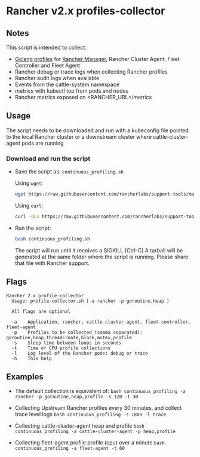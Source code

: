 # Rancher v2.x profiles-collector

## Notes

This script is intended to collect:
- [Golang profiles](https://github.com/pkg/profile) for [Rancher Manager](https://github.com/rancher/rancher/), Rancher Cluster Agent, Fleet Controller and Fleet Agent
- Rancher debug or trace logs when collecting Rancher profiles
- Rancher audit logs when available
- Events from the cattle-system namespace
- metrics with kubectl top from pods and nodes
- Rancher metrics exposed on <RANCHER_URL>/metrics

## Usage

The script needs to be downloaded and run with a kubeconfig file pointed to the local Rancher cluster or a downstream cluster where cattle-cluster-agent pods are running

### Download and run the script
* Save the script as: `continuous_profiling.sh`

  Using `wget`:
    ```bash
    wget https://raw.githubusercontent.com/rancherlabs/support-tools/master/collection/rancher/v2.x/profile-collector/continuous_profiling.sh
    ```
  Using `curl`:
    ```bash
    curl -OLs https://raw.githubusercontent.com/rancherlabs/support-tools/master/collection/rancher/v2.x/profile-collector/continuous_profiling.sh
    ```
 
* Run the script:
  ```bash
  bash continuous_profiling.sh
  ```
  The script will run until it receives a SIGKILL (Ctrl-C)
  A tarball will be generated at the same folder where the script is running. Please share that file with Rancher support.

## Flags

```
Rancher 2.x profile-collector
  Usage: profile-collector.sh [-a rancher -p goroutine,heap ]

  All flags are optional

  -a    Application, rancher, cattle-cluster-agent, fleet-controller, fleet-agent
  -p    Profiles to be collected (comma separated): goroutine,heap,threadcreate,block,mutex,profile
  -s    Sleep time between loops in seconds
  -t    Time of CPU profile collections
  -l    Log level of the Rancher pods: debug or trace
  -h    This help
```

## Examples
* The default collection is equivalent of:
  ```bash continuous_profiling -a rancher -p goroutine,heap,profile -s 120 -t 30```

* Collecting Upstream Rancher profiles every 30 minutes, and collect trace level logs
  ```bash continuous_profiling -s 1800 -l trace```

* Collecting cattle-cluster-agent heap and profile
  ```bash continuous_profiling -a cattle-cluster-agent -p heap,profile ```

* Collecting fleet-agent profile profile (cpu) over a minute
  ```bash continuous_profiling -a fleet-agent -t 60```
